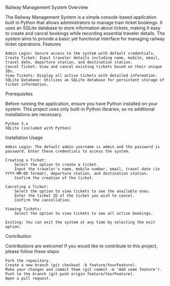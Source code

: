 Railway Management System
Overview

The Railway Management System is a simple console-based application built in Python that allows administrators to manage train ticket bookings. It uses an SQLite database to store information about tickets, making it easy to create and cancel bookings while recording essential traveler details. The system aims to provide a basic yet functional interface for managing railway ticket operations.
Features

    Admin Login: Secure access to the system with default credentials.
    Create Ticket: Input traveler details including name, mobile, email, travel date, departure station, and destination station.
    Cancel Ticket: View and cancel existing tickets based on their unique IDs.
    View Tickets: Display all active tickets with detailed information.
    SQLite Database: Utilizes an SQLite database for persistent storage of ticket information.

Prerequisites

Before running the application, ensure you have Python installed on your system. This project uses only built-in Python libraries, so no additional installations are necessary.

    Python 3.x
    SQLite (included with Python)

Installation
Usage

    Admin Login: The default admin username is admin and the password is password. Enter these credentials to access the system.

    Creating a Ticket:
        Select the option to create a ticket.
        Input the traveler's name, mobile number, email, travel date (in YYYY-MM-DD format), departure station, and destination station.
        Confirm the creation of the ticket.

    Canceling a Ticket:
        Select the option to view tickets to see the available ones.
        Enter the ticket ID of the ticket you wish to cancel.
        Confirm the cancellation.

    Viewing Tickets:
        Select the option to view tickets to see all active bookings.

    Exiting: You can exit the system at any time by selecting the exit option.

Contribution

Contributions are welcome! If you would like to contribute to this project, please follow these steps:

    Fork the repository.
    Create a new branch (git checkout -b feature/YourFeature).
    Make your changes and commit them (git commit -m 'Add some feature').
    Push to the branch (git push origin feature/YourFeature).
    Open a pull request.

